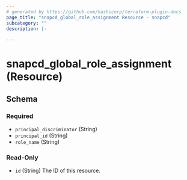 ```yaml
---
# generated by https://github.com/hashicorp/terraform-plugin-docs
page_title: "snapcd_global_role_assignment Resource - snapcd"
subcategory: ""
description: |-
  
---
```


# snapcd_global_role_assignment (Resource)





<!-- schema generated by tfplugindocs -->
## Schema

### Required

- `principal_discriminator` (String)
- `principal_id` (String)
- `role_name` (String)

### Read-Only

- `id` (String) The ID of this resource.
